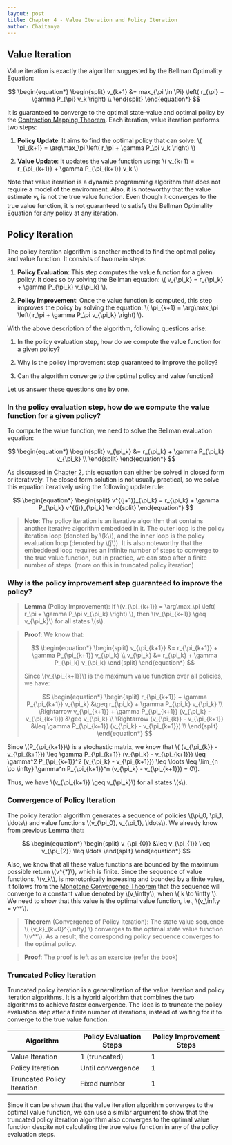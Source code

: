 ```yaml
---
layout: post
title: Chapter 4 - Value Iteration and Policy Iteration
author: Chaitanya
---
```


## Value Iteration

Value iteration is exactly the algorithm suggested by the Bellman Optimality Equation:

$$
\begin{equation*}
\begin{split}
    v_{k+1} &= max_{\pi \in \Pi} \left( r_{\pi} + \gamma P_{\pi} v_k \right) \\
\end{split}
\end{equation*}
$$

It is guaranteed to converge to the optimal state-value and optimal policy by the [Contraction Mapping Theorem](ch3.html#contraction-mapping-theorem). Each iteration, value iteration performs two steps:

1. **Policy Update**: It aims to find the optimal policy that can solve: \\( \pi_{k+1} = \arg\max_\pi \left( r_\pi + \gamma P_\pi v_k \right) \\)

2. **Value Update**: It updates the value function using: \\( v_{k+1} = r_{\pi_{k+1}} + \gamma P_{\pi_{k+1}} v_k \\)

Note that value iteration is a dynamic programming algorithm that does not require a model of the environment. Also, it is noteworthy that the value estimate $v_k$ is not the true value function. Even though it converges to the true value function, it is not guaranteed to satisfy the Bellman Optimality Equation for any policy at any iteration.

## Policy Iteration

The policy iteration algorithm is another method to find the optimal policy and value function. It consists of two main steps:

1. **Policy Evaluation**: This step computes the value function for a given policy. It does so by solving the Bellman equation: \\( v_{\pi_k} = r_{\pi_k} + \gamma P_{\pi_k} v_{\pi_k} \\).

2. **Policy Improvement**: Once the value function is computed, this step improves the policy by solving the equation: \\( \pi_{k+1} = \arg\max_\pi \left( r_\pi + \gamma P_\pi v_{\pi_k} \right) \\).


With the above description of the algorithm, following questions arise:

1. In the policy evaluation step, how do we compute the value function for a given policy?

2. Why is the policy improvement step guaranteed to improve the policy?

3. Can the algorithm converge to the optimal policy and value function?

Let us answer these questions one by one.

### In the policy evaluation step, how do we compute the value function for a given policy?

To compute the value function, we need to solve the Bellman evaluation equation:

$$
\begin{equation*}
\begin{split}
    v_{\pi_k} &= r_{\pi_k} + \gamma P_{\pi_k} v_{\pi_k} \\
\end{split}
\end{equation*}
$$

As discussed in [Chapter 2](ch2.html#bellman-equation-for-state-values), this equation can either be solved in closed form or iteratively. The closed form solution is not usually practical, so we solve this equation iteratively using the following update rule:

$$
\begin{equation*}
\begin{split}
    v^{(j+1)}_{\pi_k} = r_{\pi_k} + \gamma P_{\pi_k} v^{(j)}_{\pi_k}
\end{split}
\end{equation*}
$$

> **Note**: The policy iteration is an iterative algorithm that contains another iterative algorithm embedded in it. The outer loop is the policy iteration loop (denoted by \\(k\\)), and the inner loop is the policy evaluation loop (denoted by \\(j\\)). It is also noteworthy that the embeddeed loop requires an infinite number of steps to converge to the true value function, but in practice, we can stop after a finite number of steps. (more on this in truncated policy iteration)

### Why is the policy improvement step guaranteed to improve the policy?

> **Lemma** (Policy Improvement): If \\(v_{\pi_{k+1}} = \arg\max_\pi \left( r_\pi + \gamma P_\pi v_{\pi_k} \right) \\), then \\(v_{\pi_{k+1}} \geq v_{\pi_k}\\) for all states \\(s\\).

> **Proof**: We know that:
>
>$$
\begin{equation*}
\begin{split}
    v_{\pi_{k+1}} &= r_{\pi_{k+1}} + \gamma P_{\pi_{k+1}} v_{\pi_k}
    \\
    v_{\pi_k} &= r_{\pi_k} + \gamma P_{\pi_k} v_{\pi_k}
\end{split}
\end{equation*}
>$$
>
> Since \\(v_{\pi_{k+1}}\\) is the maximum value function over all policies, we have:
>
>$$
\begin{equation*}
\begin{split}
    r_{\pi_{k+1}} + \gamma P_{\pi_{k+1}} v_{\pi_k} &\geq r_{\pi_k} + \gamma P_{\pi_k} v_{\pi_k} \\
    \Rightarrow v_{\pi_{k+1}} + \gamma P_{\pi_{k+1}} (v_{\pi_k} - v_{\pi_{k+1}}) &\geq v_{\pi_k} \\
    \Rightarrow (v_{\pi_{k}} - v_{\pi_{k+1}} &\leq \gamma P_{\pi_{k+1}} (v_{\pi_k} - v_{\pi_{k+1}}) \\
\end{split}
\end{equation*}
>$$

Since \\(P_{\pi_{k+1}}\\) is a stochastic matrix, we know that \\( (v_{\pi_{k}} - v_{\pi_{k+1}}) \leq \gamma P_{\pi_{k+1}} (v_{\pi_k} - v_{\pi_{k+1}}) \leq \gamma^2 P_{\pi_{k+1}}^2 (v_{\pi_k} - v_{\pi_{k+1}}) \leq \ldots \leq \lim_{n \to \infty} \gamma^n P_{\pi_{k+1}}^n (v_{\pi_k} - v_{\pi_{k+1}}) = 0\\).

Thus, we have \\(v_{\pi_{k+1}} \geq v_{\pi_k}\\) for all states \\(s\\).

### Convergence of Policy Iteration
The policy iteration algorithm generates a sequence of policies \\(\pi_0, \pi_1, \ldots\\) and value functions \\(v_{\pi_0}, v_{\pi_1}, \ldots\\). We already know from previous Lemma that:

$$
\begin{equation*}
\begin{split}
    v_{\pi_{0}} &\leq v_{\pi_{1}} \leq v_{\pi_{2}} \leq \ldots
\end{split}
\end{equation*}
$$

Also, we know that all these value functions are bounded by the maximum possible return \\(v^{\*}\\), which is finite. Since the sequence of value functions, \\(v_k\\), is monotonically increasing and bounded by a finite value, it follows from the [Monotone Convergence Theorem](https://en.wikipedia.org/wiki/Monotone_convergence_theorem) that the sequence will converge to a constant value denoted by \\(v_\infty\\), when \\( k \to \infty \\). We need to show that this value is the optimal value function, i.e., \\(v_\infty = v^*\\).

> **Theorem** (Convergence of Policy Iteration): The state value sequence \\( \{v_k\}_{k=0}^{\infty} \\) converges to the optimal state value function \\(v^*\\). As a result, the corresponding policy sequence converges to the optimal policy.

> **Proof**: The proof is left as an exercise (refer the book)

### Truncated Policy Iteration

Truncated policy iteration is a generalization of the value iteration and policy iteration algorithms. It is a hybrid algorithm that combines the two algorithms to achieve faster convergence. The idea is to truncate the policy evaluation step after a finite number of iterations, instead of waiting for it to converge to the true value function.

| Algorithm         | Policy Evaluation Steps | Policy Improvement Steps |
|-------------------|-----------------------|-------------------------|
| Value Iteration   | 1 (truncated)         | 1                       |
| Policy Iteration  | Until convergence     | 1                       |
| Truncated Policy Iteration | Fixed number         | 1                       |

Since it can be shown that the value iteration algorithm converges to the optimal value function, we can use a similar argument to show that the truncated policy iteration algorithm also converges to the optimal value function despite not calculating the true value function in any of the policy evaluation steps. 